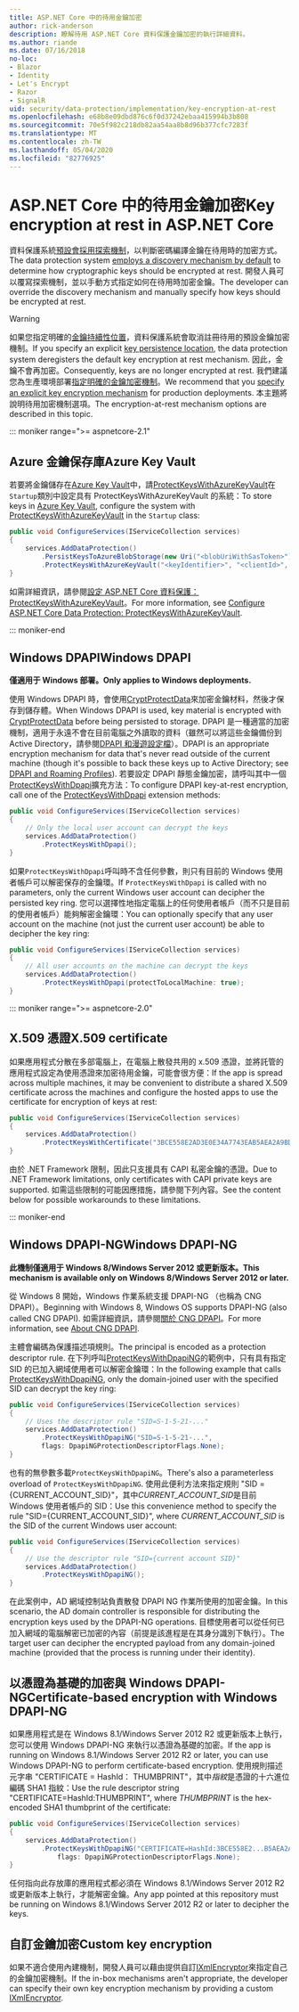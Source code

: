 ```yaml
---
title: ASP.NET Core 中的待用金鑰加密
author: rick-anderson
description: 瞭解待用 ASP.NET Core 資料保護金鑰加密的執行詳細資料。
ms.author: riande
ms.date: 07/16/2018
no-loc:
- Blazor
- Identity
- Let's Encrypt
- Razor
- SignalR
uid: security/data-protection/implementation/key-encryption-at-rest
ms.openlocfilehash: e68b8e09dbd876c6f0d37242ebaa415994b3b808
ms.sourcegitcommit: 70e5f982c218db82aa54aa8b8d96b377cfc7283f
ms.translationtype: MT
ms.contentlocale: zh-TW
ms.lasthandoff: 05/04/2020
ms.locfileid: "82776925"
---
```

# <a name="key-encryption-at-rest-in-aspnet-core"></a><span data-ttu-id="b9ce2-103">ASP.NET Core 中的待用金鑰加密</span><span class="sxs-lookup"><span data-stu-id="b9ce2-103">Key encryption at rest in ASP.NET Core</span></span>

<span data-ttu-id="b9ce2-104">資料保護系統[預設會採用探索機制](xref:security/data-protection/configuration/default-settings)，以判斷密碼編譯金鑰在待用時的加密方式。</span><span class="sxs-lookup"><span data-stu-id="b9ce2-104">The data protection system [employs a discovery mechanism by default](xref:security/data-protection/configuration/default-settings) to determine how cryptographic keys should be encrypted at rest.</span></span> <span data-ttu-id="b9ce2-105">開發人員可以覆寫探索機制，並以手動方式指定如何在待用時加密金鑰。</span><span class="sxs-lookup"><span data-stu-id="b9ce2-105">The developer can override the discovery mechanism and manually specify how keys should be encrypted at rest.</span></span>

> [!WARNING]
> <span data-ttu-id="b9ce2-106">如果您指定明確的[金鑰持續性位置](xref:security/data-protection/implementation/key-storage-providers)，資料保護系統會取消註冊待用的預設金鑰加密機制。</span><span class="sxs-lookup"><span data-stu-id="b9ce2-106">If you specify an explicit [key persistence location](xref:security/data-protection/implementation/key-storage-providers), the data protection system deregisters the default key encryption at rest mechanism.</span></span> <span data-ttu-id="b9ce2-107">因此，金鑰不會再加密。</span><span class="sxs-lookup"><span data-stu-id="b9ce2-107">Consequently, keys are no longer encrypted at rest.</span></span> <span data-ttu-id="b9ce2-108">我們建議您為生產環境部署[指定明確的金鑰加密機制](xref:security/data-protection/implementation/key-encryption-at-rest)。</span><span class="sxs-lookup"><span data-stu-id="b9ce2-108">We recommend that you [specify an explicit key encryption mechanism](xref:security/data-protection/implementation/key-encryption-at-rest) for production deployments.</span></span> <span data-ttu-id="b9ce2-109">本主題將說明待用加密機制選項。</span><span class="sxs-lookup"><span data-stu-id="b9ce2-109">The encryption-at-rest mechanism options are described in this topic.</span></span>

::: moniker range=">= aspnetcore-2.1"

## <a name="azure-key-vault"></a><span data-ttu-id="b9ce2-110">Azure 金鑰保存庫</span><span class="sxs-lookup"><span data-stu-id="b9ce2-110">Azure Key Vault</span></span>

<span data-ttu-id="b9ce2-111">若要將金鑰儲存在[Azure Key Vault](https://azure.microsoft.com/services/key-vault/)中，請[ProtectKeysWithAzureKeyVault](/dotnet/api/microsoft.aspnetcore.dataprotection.azuredataprotectionbuilderextensions.protectkeyswithazurekeyvault)在`Startup`類別中設定具有 ProtectKeysWithAzureKeyVault 的系統：</span><span class="sxs-lookup"><span data-stu-id="b9ce2-111">To store keys in [Azure Key Vault](https://azure.microsoft.com/services/key-vault/), configure the system with [ProtectKeysWithAzureKeyVault](/dotnet/api/microsoft.aspnetcore.dataprotection.azuredataprotectionbuilderextensions.protectkeyswithazurekeyvault) in the `Startup` class:</span></span>

```csharp
public void ConfigureServices(IServiceCollection services)
{
    services.AddDataProtection()
        .PersistKeysToAzureBlobStorage(new Uri("<blobUriWithSasToken>"))
        .ProtectKeysWithAzureKeyVault("<keyIdentifier>", "<clientId>", "<clientSecret>");
}
```

<span data-ttu-id="b9ce2-112">如需詳細資訊，請參閱[設定 ASP.NET Core 資料保護： ProtectKeysWithAzureKeyVault](xref:security/data-protection/configuration/overview#protectkeyswithazurekeyvault)。</span><span class="sxs-lookup"><span data-stu-id="b9ce2-112">For more information, see [Configure ASP.NET Core Data Protection: ProtectKeysWithAzureKeyVault](xref:security/data-protection/configuration/overview#protectkeyswithazurekeyvault).</span></span>

::: moniker-end

## <a name="windows-dpapi"></a><span data-ttu-id="b9ce2-113">Windows DPAPI</span><span class="sxs-lookup"><span data-stu-id="b9ce2-113">Windows DPAPI</span></span>

<span data-ttu-id="b9ce2-114">**僅適用于 Windows 部署。**</span><span class="sxs-lookup"><span data-stu-id="b9ce2-114">**Only applies to Windows deployments.**</span></span>

<span data-ttu-id="b9ce2-115">使用 Windows DPAPI 時，會使用[CryptProtectData](/windows/desktop/api/dpapi/nf-dpapi-cryptprotectdata)來加密金鑰材料，然後才保存到儲存體。</span><span class="sxs-lookup"><span data-stu-id="b9ce2-115">When Windows DPAPI is used, key material is encrypted with [CryptProtectData](/windows/desktop/api/dpapi/nf-dpapi-cryptprotectdata) before being persisted to storage.</span></span> <span data-ttu-id="b9ce2-116">DPAPI 是一種適當的加密機制，適用于永遠不會在目前電腦之外讀取的資料（雖然可以將這些金鑰備份到 Active Directory，請參閱[DPAPI 和漫遊設定檔](https://support.microsoft.com/kb/309408/#6)）。</span><span class="sxs-lookup"><span data-stu-id="b9ce2-116">DPAPI is an appropriate encryption mechanism for data that's never read outside of the current machine (though it's possible to back these keys up to Active Directory; see [DPAPI and Roaming Profiles](https://support.microsoft.com/kb/309408/#6)).</span></span> <span data-ttu-id="b9ce2-117">若要設定 DPAPI 靜態金鑰加密，請呼叫其中一個[ProtectKeysWithDpapi](/dotnet/api/microsoft.aspnetcore.dataprotection.dataprotectionbuilderextensions.protectkeyswithdpapi)擴充方法：</span><span class="sxs-lookup"><span data-stu-id="b9ce2-117">To configure DPAPI key-at-rest encryption, call one of the [ProtectKeysWithDpapi](/dotnet/api/microsoft.aspnetcore.dataprotection.dataprotectionbuilderextensions.protectkeyswithdpapi) extension methods:</span></span>

```csharp
public void ConfigureServices(IServiceCollection services)
{
    // Only the local user account can decrypt the keys
    services.AddDataProtection()
        .ProtectKeysWithDpapi();
}
```

<span data-ttu-id="b9ce2-118">如果`ProtectKeysWithDpapi`呼叫時不含任何參數，則只有目前的 Windows 使用者帳戶可以解密保存的金鑰環。</span><span class="sxs-lookup"><span data-stu-id="b9ce2-118">If `ProtectKeysWithDpapi` is called with no parameters, only the current Windows user account can decipher the persisted key ring.</span></span> <span data-ttu-id="b9ce2-119">您可以選擇性地指定電腦上的任何使用者帳戶（而不只是目前的使用者帳戶）能夠解密金鑰環：</span><span class="sxs-lookup"><span data-stu-id="b9ce2-119">You can optionally specify that any user account on the machine (not just the current user account) be able to decipher the key ring:</span></span>

```csharp
public void ConfigureServices(IServiceCollection services)
{
    // All user accounts on the machine can decrypt the keys
    services.AddDataProtection()
        .ProtectKeysWithDpapi(protectToLocalMachine: true);
}
```

::: moniker range=">= aspnetcore-2.0"

## <a name="x509-certificate"></a><span data-ttu-id="b9ce2-120">X.509 憑證</span><span class="sxs-lookup"><span data-stu-id="b9ce2-120">X.509 certificate</span></span>

<span data-ttu-id="b9ce2-121">如果應用程式分散在多部電腦上，在電腦上散發共用的 x.509 憑證，並將託管的應用程式設定為使用憑證來加密待用金鑰，可能會很方便：</span><span class="sxs-lookup"><span data-stu-id="b9ce2-121">If the app is spread across multiple machines, it may be convenient to distribute a shared X.509 certificate across the machines and configure the hosted apps to use the certificate for encryption of keys at rest:</span></span>

```csharp
public void ConfigureServices(IServiceCollection services)
{
    services.AddDataProtection()
        .ProtectKeysWithCertificate("3BCE558E2AD3E0E34A7743EAB5AEA2A9BD2575A0");
}
```

<span data-ttu-id="b9ce2-122">由於 .NET Framework 限制，因此只支援具有 CAPI 私密金鑰的憑證。</span><span class="sxs-lookup"><span data-stu-id="b9ce2-122">Due to .NET Framework limitations, only certificates with CAPI private keys are supported.</span></span> <span data-ttu-id="b9ce2-123">如需這些限制的可能因應措施，請參閱下列內容。</span><span class="sxs-lookup"><span data-stu-id="b9ce2-123">See the content below for possible workarounds to these limitations.</span></span>

::: moniker-end

## <a name="windows-dpapi-ng"></a><span data-ttu-id="b9ce2-124">Windows DPAPI-NG</span><span class="sxs-lookup"><span data-stu-id="b9ce2-124">Windows DPAPI-NG</span></span>

<span data-ttu-id="b9ce2-125">**此機制僅適用于 Windows 8/Windows Server 2012 或更新版本。**</span><span class="sxs-lookup"><span data-stu-id="b9ce2-125">**This mechanism is available only on Windows 8/Windows Server 2012 or later.**</span></span>

<span data-ttu-id="b9ce2-126">從 Windows 8 開始，Windows 作業系統支援 DPAPI-NG （也稱為 CNG DPAPI）。</span><span class="sxs-lookup"><span data-stu-id="b9ce2-126">Beginning with Windows 8, Windows OS supports DPAPI-NG (also called CNG DPAPI).</span></span> <span data-ttu-id="b9ce2-127">如需詳細資訊，請參閱[關於 CNG DPAPI](/windows/desktop/SecCNG/cng-dpapi)。</span><span class="sxs-lookup"><span data-stu-id="b9ce2-127">For more information, see [About CNG DPAPI](/windows/desktop/SecCNG/cng-dpapi).</span></span>

<span data-ttu-id="b9ce2-128">主體會編碼為保護描述項規則。</span><span class="sxs-lookup"><span data-stu-id="b9ce2-128">The principal is encoded as a protection descriptor rule.</span></span> <span data-ttu-id="b9ce2-129">在下列呼叫[ProtectKeysWithDpapiNG](/dotnet/api/microsoft.aspnetcore.dataprotection.dataprotectionbuilderextensions.protectkeyswithdpaping)的範例中，只有具有指定 SID 的已加入網域使用者可以解密金鑰環：</span><span class="sxs-lookup"><span data-stu-id="b9ce2-129">In the following example that calls [ProtectKeysWithDpapiNG](/dotnet/api/microsoft.aspnetcore.dataprotection.dataprotectionbuilderextensions.protectkeyswithdpaping), only the domain-joined user with the specified SID can decrypt the key ring:</span></span>

```csharp
public void ConfigureServices(IServiceCollection services)
{
    // Uses the descriptor rule "SID=S-1-5-21-..."
    services.AddDataProtection()
        .ProtectKeysWithDpapiNG("SID=S-1-5-21-...",
        flags: DpapiNGProtectionDescriptorFlags.None);
}
```

<span data-ttu-id="b9ce2-130">也有的無參數多載`ProtectKeysWithDpapiNG`。</span><span class="sxs-lookup"><span data-stu-id="b9ce2-130">There's also a parameterless overload of `ProtectKeysWithDpapiNG`.</span></span> <span data-ttu-id="b9ce2-131">使用此便利方法來指定規則 "SID = {CURRENT_ACCOUNT_SID}"，其中*CURRENT_ACCOUNT_SID*是目前 Windows 使用者帳戶的 SID：</span><span class="sxs-lookup"><span data-stu-id="b9ce2-131">Use this convenience method to specify the rule "SID={CURRENT_ACCOUNT_SID}", where *CURRENT_ACCOUNT_SID* is the SID of the current Windows user account:</span></span>

```csharp
public void ConfigureServices(IServiceCollection services)
{
    // Use the descriptor rule "SID={current account SID}"
    services.AddDataProtection()
        .ProtectKeysWithDpapiNG();
}
```

<span data-ttu-id="b9ce2-132">在此案例中，AD 網域控制站負責散發 DPAPI NG 作業所使用的加密金鑰。</span><span class="sxs-lookup"><span data-stu-id="b9ce2-132">In this scenario, the AD domain controller is responsible for distributing the encryption keys used by the DPAPI-NG operations.</span></span> <span data-ttu-id="b9ce2-133">目標使用者可以從任何已加入網域的電腦解密已加密的內容（前提是該進程是在其身分識別下執行）。</span><span class="sxs-lookup"><span data-stu-id="b9ce2-133">The target user can decipher the encrypted payload from any domain-joined machine (provided that the process is running under their identity).</span></span>

## <a name="certificate-based-encryption-with-windows-dpapi-ng"></a><span data-ttu-id="b9ce2-134">以憑證為基礎的加密與 Windows DPAPI-NG</span><span class="sxs-lookup"><span data-stu-id="b9ce2-134">Certificate-based encryption with Windows DPAPI-NG</span></span>

<span data-ttu-id="b9ce2-135">如果應用程式是在 Windows 8.1/Windows Server 2012 R2 或更新版本上執行，您可以使用 Windows DPAPI-NG 來執行以憑證為基礎的加密。</span><span class="sxs-lookup"><span data-stu-id="b9ce2-135">If the app is running on Windows 8.1/Windows Server 2012 R2 or later, you can use Windows DPAPI-NG to perform certificate-based encryption.</span></span> <span data-ttu-id="b9ce2-136">使用規則描述元字串 "CERTIFICATE = HashId： THUMBPRINT"，其中*指紋*是憑證的十六進位編碼 SHA1 指紋：</span><span class="sxs-lookup"><span data-stu-id="b9ce2-136">Use the rule descriptor string "CERTIFICATE=HashId:THUMBPRINT", where *THUMBPRINT* is the hex-encoded SHA1 thumbprint of the certificate:</span></span>

```csharp
public void ConfigureServices(IServiceCollection services)
{
    services.AddDataProtection()
        .ProtectKeysWithDpapiNG("CERTIFICATE=HashId:3BCE558E2...B5AEA2A9BD2575A0",
            flags: DpapiNGProtectionDescriptorFlags.None);
}
```

<span data-ttu-id="b9ce2-137">任何指向此存放庫的應用程式都必須在 Windows 8.1/Windows Server 2012 R2 或更新版本上執行，才能解密金鑰。</span><span class="sxs-lookup"><span data-stu-id="b9ce2-137">Any app pointed at this repository must be running on Windows 8.1/Windows Server 2012 R2 or later to decipher the keys.</span></span>

## <a name="custom-key-encryption"></a><span data-ttu-id="b9ce2-138">自訂金鑰加密</span><span class="sxs-lookup"><span data-stu-id="b9ce2-138">Custom key encryption</span></span>

<span data-ttu-id="b9ce2-139">如果不適合使用內建機制，開發人員可以藉由提供自訂[IXmlEncryptor](/dotnet/api/microsoft.aspnetcore.dataprotection.xmlencryption.ixmlencryptor)來指定自己的金鑰加密機制。</span><span class="sxs-lookup"><span data-stu-id="b9ce2-139">If the in-box mechanisms aren't appropriate, the developer can specify their own key encryption mechanism by providing a custom [IXmlEncryptor](/dotnet/api/microsoft.aspnetcore.dataprotection.xmlencryption.ixmlencryptor).</span></span>
